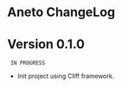 Aneto ChangeLog
================

# Version 0.1.0

`` IN PROGRESS``

* Init project using Cliff framework.
